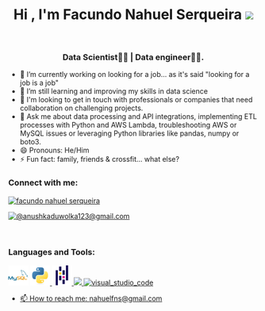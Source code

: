 <h1 align="center"><b>Hi , I'm Facundo Nahuel Serqueira </b><img src="https://media.giphy.com/media/hvRJCLFzcasrR4ia7z/giphy.gif" width="35"></h1>
<!--  -->

<br>
<h3 align="center">Data Scientist🕵️‍♂️ | Data engineer🧑‍🔧.</h3>


- 🔭 I’m currently working on looking for a job... as it's said "looking for a job is a job"
- 🌱 I’m still learning and improving my skills in data science 
- 👯 I'm looking to get in touch with professionals or companies that need collaboration on challenging projects. 
- 💬 Ask me about data processing and API integrations, implementing ETL processes with Python and AWS Lambda, troubleshooting AWS or MySQL issues or leveraging Python libraries like pandas, numpy or boto3.
- 😄 Pronouns: He/Him
- ⚡ Fun fact: family, friends & crossfit... what else?

  
<h3 align="left">Connect with me:</h3>
<p align="left">
  <a href="https://www.linkedin.com/in/facundo-nahuel-serqueira/" target="blank"><img align="center"
      src="https://raw.githubusercontent.com/rahuldkjain/github-profile-readme-generator/master/src/images/icons/Social/linked-in-alt.svg"
      alt="facundo nahuel serqueira" height="30" width="40" /></a>
  
[![@anushkaduwolka123@gmail.com](https://img.icons8.com/fluency/48/000000/apple-mail.png "nahuelfns@gmail.com")](nahuelfns@gmail.com)

<br>
<h3 align="left">Languages and Tools:</h3>
<p align="left"> 
  <img
      src="https://raw.githubusercontent.com/devicons/devicon/master/icons/mysql/mysql-original-wordmark.svg"
      alt="mysql" width="40" height="40" /> </a> </a> <a href="https://nodejs.org" target="_blank" rel="noreferrer">
  <img
      src="https://raw.githubusercontent.com/devicons/devicon/master/icons/python/python-original.svg" alt="python"
      width="40" height="40" /> </a> <a href="https://reactjs.org/" target="_blank" rel="noreferrer">
  <img
      src="https://raw.githubusercontent.com/devicons/devicon/2ae2a900d2f041da66e950e4d48052658d850630/icons/pandas/pandas-original.svg"
      alt="pandas" width="40" height="40" /> </a> <a href="https://www.photoshop.com/en" target="_blank" rel="noreferrer">
  <a href= https://github.com/Aditya664?tab=repositories&q=&type=&language=scikit&sort= > <img width ='32px' src ='https://raw.githubusercontent.com/rahulbanerjee26/githubAboutMeGenerator/main/icons/scikit.svg'> 
  <a href="https://code.visualstudio.com/" target="_blank" rel="noreferrer"> <img src="https://upload.wikimedia.org/wikipedia/commons/thumb/9/9a/Visual_Studio_Code_1.35_icon.svg/2048px-Visual_Studio_Code_1.35_icon.svg.png" alt="visual_studio_code" width="40" height="40"/> 
  
<br>


- 📫 How to reach me: nahuelfns@gmail.com



<!--
**nahuelfns/nahuelfns** is a ✨ _special_ ✨ repository because its `README.md` (this file) appears on your GitHub profile.

